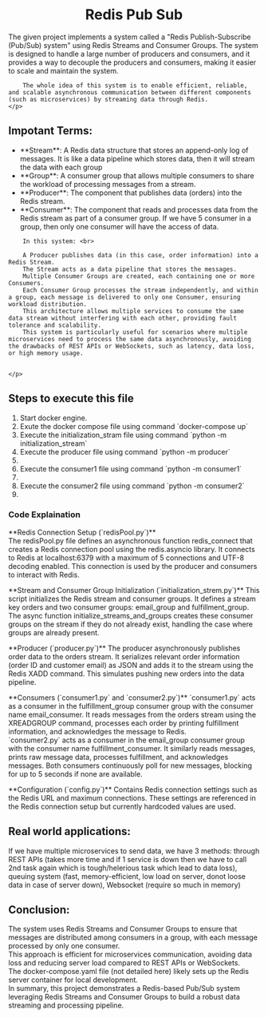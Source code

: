 <div align='center'>
    <h1>Redis Pub Sub</h1>
</div>
<div>
    <p>
        The given project implements a system called a "Redis Publish-Subscribe (Pub/Sub) system" using Redis Streams and Consumer Groups. The system is designed to handle a large number of producers and consumers, and it provides a way to decouple the producers and consumers, making it easier to scale and maintain the system. <br>

        The whole idea of this system is to enable efficient, reliable, and scalable asynchronous communication between different components (such as microservices) by streaming data through Redis.
    </p>
</div>
<div>
    <h2>Impotant Terms: </h2>
    <ul>
        <li>**Stream**: A Redis data structure that stores an append-only log of messages. It is like a data pipeline which stores data, then it will stream the data with each group</li> 
        <li>**Group**: A consumer group that allows multiple consumers to share the workload of processing messages from a stream.</li> 
        <li>**Producer**: The component that publishes data (orders) into the Redis stream.</li> 
        <li>**Consumer**: The component that reads and processes data from the Redis stream as part of a consumer group. If we have 5 consumer in a group, then only one consumer will have the access of data.</li>
    </ul>
    <p>
        
        In this system: <br>

        A Producer publishes data (in this case, order information) into a Redis Stream.
        The Stream acts as a data pipeline that stores the messages.
        Multiple Consumer Groups are created, each containing one or more Consumers.
        Each Consumer Group processes the stream independently, and within a group, each message is delivered to only one Consumer, ensuring workload distribution.
        This architecture allows multiple services to consume the same data stream without interfering with each other, providing fault tolerance and scalability.
        This system is particularly useful for scenarios where multiple microservices need to process the same data asynchronously, avoiding the drawbacks of REST APIs or WebSockets, such as latency, data loss, or high memory usage.

   
    </p>
</div>
<div>
    <h2>Steps to execute this file</h2>
    <ol>
        <li>Start docker engine.</li>
        <li>Exute the docker compose file using command `docker-compose up`</li>
        <li>Execute the initialization_stram file using command `python -m initialization_stream`</li>
        <li>Execute the producer file using command `python -m producer`<li>
        <li>Execute the consumer1 file using command `python -m consumer1`<li>
        <li>Execute the consumer2 file using command `python -m consumer2`<li>
    </ol>
</div>
 
<div>
    <h3> Code Explaination</h3>
    <p>
        **Redis Connection Setup (`redisPool.py`)** <br>
        The redisPool.py file defines an asynchronous function redis_connect that creates a Redis connection pool using the redis.asyncio library. It connects to Redis at localhost:6379 with a maximum of 5 connections and UTF-8 decoding enabled. This connection is used by the producer and consumers to interact with Redis. <br>
    </p>
    <p>
        **Stream and Consumer Group Initialization (`initialization_strem.py`)**
        This script initializes the Redis stream and consumer groups. It defines a stream key orders and two consumer groups: email_group and fulfillment_group. The async function initialize_streams_and_groups creates these consumer groups on the stream if they do not already exist, handling the case where groups are already present. <br>
    </p>
    <p>
        **Producer (`producer.py`)**
        The producer asynchronously publishes order data to the orders stream. It serializes relevant order information (order ID and customer email) as JSON and adds it to the stream using the Redis XADD command. This simulates pushing new orders into the data pipeline.
    </p>
    <p>
        **Consumers (`consumer1.py` and `consumer2.py`)**
        `consumer1.py` acts as a consumer in the fulfillment_group consumer group with the consumer name email_consumer. It reads messages from the orders stream using the XREADGROUP command, processes each order by printing fulfillment information, and acknowledges the message to Redis. <br>
        `consumer2.py` acts as a consumer in the email_group consumer group with the consumer name fulfillment_consumer. It similarly reads messages, prints raw message data, processes fulfillment, and acknowledges messages.
        Both consumers continuously poll for new messages, blocking for up to 5 seconds if none are available.<br>
    </p>
    <p>
        **Configuration (`config.py`)**
        Contains Redis connection settings such as the Redis URL and maximum connections. These settings are referenced in the Redis connection setup but currently hardcoded values are used.
    </p>
</div>


<div>
    <h2>Real world applications:</h2>
    <p>If we have multiple microservices to send data, we have 3 methods: through REST APIs (takes more time and if 1 service is down then we have to call 2nd task again which is tough/helerious task which lead to data loss), queuing system (fast, memory-efficient, low load on server, donot loose data in case of server down), Websocket (require so much in memory)</p>
</div>


<div>
    <h2>Conclusion:</h2>
    <p>The system uses Redis Streams and Consumer Groups to ensure that messages are distributed among consumers in a group, with each message processed by only one consumer. <br>
    This approach is efficient for microservices communication, avoiding data loss and reducing server load compared to REST APIs or WebSockets. <br>
    The docker-compose.yaml file (not detailed here) likely sets up the Redis server container for local development.<br>
    In summary, this project demonstrates a Redis-based Pub/Sub system leveraging Redis Streams and Consumer Groups to build a robust data streaming and processing pipeline.</p>
</div>